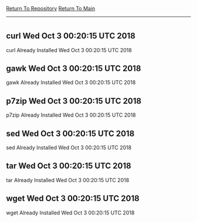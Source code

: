 [Return To Repository](https://github.com/deathbybandaid/piholeparser/)
[Return To Main](https://github.com/deathbybandaid/piholeparser/blob/master/RecentRunLogs/Mainlog.md)
____________________________________
# 
## curl Wed Oct 3 00:20:15 UTC 2018
curl Already Installed Wed Oct 3 00:20:15 UTC 2018
## gawk Wed Oct 3 00:20:15 UTC 2018
gawk Already Installed Wed Oct 3 00:20:15 UTC 2018
## p7zip Wed Oct 3 00:20:15 UTC 2018
p7zip Already Installed Wed Oct 3 00:20:15 UTC 2018
## sed Wed Oct 3 00:20:15 UTC 2018
sed Already Installed Wed Oct 3 00:20:15 UTC 2018
## tar Wed Oct 3 00:20:15 UTC 2018
tar Already Installed Wed Oct 3 00:20:15 UTC 2018
## wget Wed Oct 3 00:20:15 UTC 2018
wget Already Installed Wed Oct 3 00:20:15 UTC 2018
